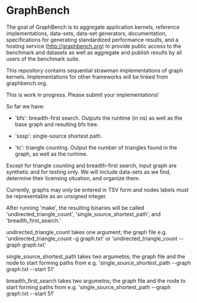 GraphBench
==========

The goal of GraphBench is to aggregate application kernels, reference implementations, data-sets, data-set generators, documentation, specifications for generating standardized performance results, and a hosting service (http://graphbench.org) to provide public access to the benchmark and datasets as well as aggregate and publish results by all users of the benchmark suite.   

This repository contains sequential strawman implementations of graph kernels. Implementations for other frameworks will be linked from graphbench.org. 

This is work in progress. Please submit your implementations!

So far we have: 
* 'bfs': breadth-first search. Outputs the runtime (in ns) as well as the base graph and resulting bfs tree.

* 'sssp': single-source shortest path. 

* 'tc': triangle counting. Output the number of triangles found in the graph, as well as the runtime.

Except for triangle counting and breadth-first search, input graph are synthetic and for testing only. We will include data-sets as we find, determine their licensing situation, and organize them. 

Currently, graphs may *only* be entered in TSV form and nodes labels must be representable as an unsigned integer.

After running 'make', the resulting binaries will be called 'undirected_triangle_count', 'single_source_shortest_path', and 'breadth_first_search.'

undirected_triangle_count takes one argument; the graph file
e.g. 'undirected_triangle_count -g graph.txt' or 'undirected_triangle_count --graph graph.txt'

single_source_shortest_path takes two argumetns; the graph file and the node to start forming paths from
e.g. 'single_source_shortest_path --graph graph.txt --start 51'

breadth_first_search takes two argumetns; the graph file and the node to start forming paths from
e.g. 'single_source_shortest_path --graph graph.txt --start 51'